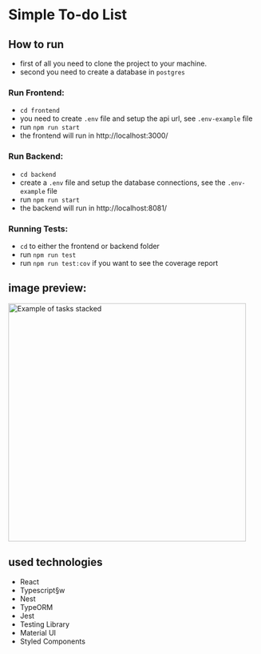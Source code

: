 # Simple To-do List

## How to run 
  - first of all you need to clone the project to your machine.
  - second you need to create a database in `postgres`
  

### Run Frontend:
  - `cd frontend`
  - you need to create `.env` file and setup the api url, see `.env-example` file
  - run `npm run start`
  - the frontend will run in http://localhost:3000/

### Run Backend:
  - `cd backend`
  - create a `.env` file and setup the database connections, see the `.env-example` file
  - run `npm run start`
  - the backend will run in http://localhost:8081/

### Running Tests:
  - `cd` to either the frontend or backend folder
  - run `npm run test`
  - run `npm run test:cov` if you want to see the coverage report

## image preview:
<img width="476" alt="Example of tasks stacked " src="https://user-images.githubusercontent.com/23633309/186055516-80f67937-994d-4a7b-8844-9bd8892813e2.png">

## used technologies
  - React
  - Typescript§w
  - Nest
  - TypeORM
  - Jest
  - Testing Library
  - Material UI
  - Styled Components
